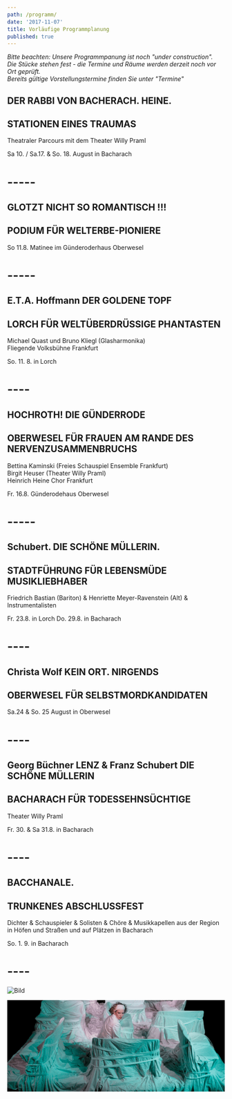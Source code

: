 ```yaml
---
path: /programm/
date: '2017-11-07'
title: Vorläufige Programmplanung
published: true
---
```

*Bitte beachten: Unsere Programmpanung ist noch "under construction".   
Die Stücke stehen fest - die Termine und Räume werden derzeit noch vor Ort geprüft.*   
*Bereits gültige Vorstellungstermine finden Sie unter "Termine"*   



## DER RABBI VON BACHERACH. HEINE.   
## STATIONEN EINES TRAUMAS       
Theatraler Parcours mit dem Theater Willy Praml   

Sa 10. / Sa.17. & So. 18. August in Bacharach  


# -----     


## GLOTZT NICHT SO ROMANTISCH !!!    
## PODIUM FÜR WELTERBE-PIONIERE   

So 11.8.  Matinee im Günderoderhaus Oberwesel    

# -----     


## E.T.A. Hoffmann DER GOLDENE TOPF
## LORCH FÜR WELTÜBERDRÜSSIGE PHANTASTEN    
Michael Quast und Bruno Kliegl (Glasharmonika)   
Fliegende Volksbühne Frankfurt   

So. 11. 8. in Lorch   

# ----    

## HOCHROTH! DIE GÜNDERRODE   
## OBERWESEL FÜR FRAUEN AM RANDE DES NERVENZUSAMMENBRUCHS   
Bettina Kaminski (Freies Schauspiel Ensemble Frankfurt)     
Birgit Heuser (Theater Willy Praml)    
Heinrich Heine Chor Frankfurt   

Fr. 16.8.  Günderodehaus Oberwesel  
   
 # -----
 
## Schubert. DIE SCHÖNE MÜLLERIN.   
## STADTFÜHRUNG FÜR LEBENSMÜDE MUSIKLIEBHABER    
Friedrich Bastian (Bariton) & Henriette Meyer-Ravenstein (Alt) & Instrumentalisten        

Fr. 23.8. in Lorch 
Do. 29.8. in Bacharach 

# ----    


## Christa Wolf KEIN ORT. NIRGENDS   
## OBERWESEL FÜR SELBSTMORDKANDIDATEN                  

Sa.24 & So. 25 August in Oberwesel   

# ----   


## Georg Büchner LENZ & Franz Schubert DIE SCHÖNE MÜLLERIN   
## BACHARACH FÜR TODESSEHNSÜCHTIGE      
Theater Willy Praml    

Fr. 30. & Sa 31.8. in Bacharach    

# ----   


## BACCHANALE.   
## TRUNKENES ABSCHLUSSFEST    
Dichter & Schauspieler & Solisten & Chöre & Musikkapellen aus der Region   
in Höfen und Straßen und auf Plätzen in Bacharach    

So. 1. 9. in Bacharach   

 # ----    
 
 ![Bild](/dsc_0185.jpg) 
 
 ![Bild](/fse1.png) 
 
 
 
